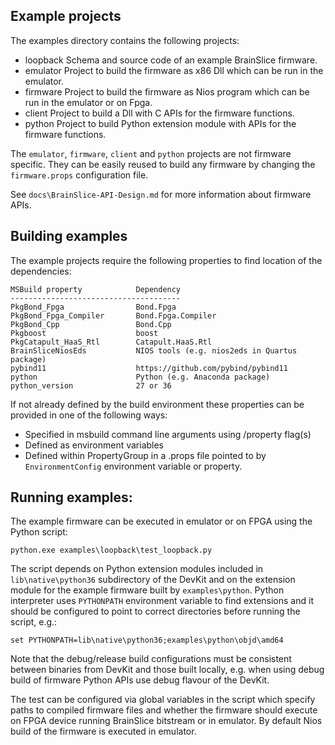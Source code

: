 Example projects
----------------

The examples directory contains the following projects:

- loopback
  Schema and source code of an example BrainSlice firmware.
- emulator
  Project to build the firmware as x86 Dll which can be run in the emulator.
- firmware
  Project to build the firmware as Nios program which can be run in the
  emulator or on Fpga.
- client
  Project to build a Dll with C APIs for the firmware functions.
- python
  Project to build Python extension module with APIs for the firmware
  functions.

The `emulator`, `firmware`, `client` and `python` projects are not firmware
specific. They can be easily reused to build any firmware by changing the
`firmware.props` configuration file.

See `docs\BrainSlice-API-Design.md` for more information about firmware APIs.

Building examples
-----------------

The example projects require the following properties to find location of the
dependencies:

    MSBuild property            Dependency
    --------------------------------------
    PkgBond_Fpga                Bond.Fpga
    PkgBond_Fpga_Compiler       Bond.Fpga.Compiler
    PkgBond_Cpp                 Bond.Cpp
    Pkgboost                    boost
    PkgCatapult_HaaS_Rtl        Catapult.HaaS.Rtl
    BrainSliceNiosEds           NIOS tools (e.g. nios2eds in Quartus package)
    pybind11                    https://github.com/pybind/pybind11
    python                      Python (e.g. Anaconda package)
    python_version              27 or 36

If not already defined by the build environment these properties can be
provided in one of the following ways:

- Specified in msbuild command line arguments using /property flag(s)
- Defined as environment variables
- Defined within PropertyGroup in a .props file pointed to by `EnvironmentConfig`
  environment variable or property.

Running examples:
-----------------

The example firmware can be executed in emulator or on FPGA using the Python
script:

    python.exe examples\loopback\test_loopback.py

The script depends on Python extension modules included in `lib\native\python36`
subdirectory of the DevKit and on the extension module for the example firmware
built by `examples\python`. Python interpreter uses `PYTHONPATH` environment
variable to find extensions and it should be configured to point to correct
directories before running the script, e.g.:

    set PYTHONPATH=lib\native\python36;examples\python\objd\amd64

Note that the debug/release build configurations must be consistent between
binaries from DevKit and those built locally, e.g. when using debug build of
firmware Python APIs use debug flavour of the DevKit.

The test can be configured via global variables in the script which specify
paths to compiled firmware files and whether the firmware should execute on FPGA
device running BrainSlice bitstream or in emulator. By default Nios build of the
firmware is executed in emulator.
